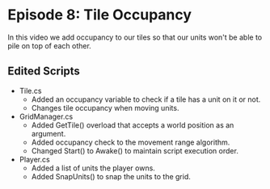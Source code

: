 # Episode 8: Tile Occupancy

In this video we add occupancy to our tiles so that our units won't be able to pile on top of each other.

## Edited Scripts
- Tile.cs
  - Added an occupancy variable to check if a tile has a unit on it or not.
  - Changes tile occupancy when moving units.
- GridManager.cs
  - Added GetTile() overload that accepts a world position as an argument.
  - Added occupancy check to the movement range algorithm.
  - Changed Start() to Awake() to maintain script execution order.
- Player.cs
  - Added a list of units the player owns.
  - Added SnapUnits() to snap the units to the grid.
